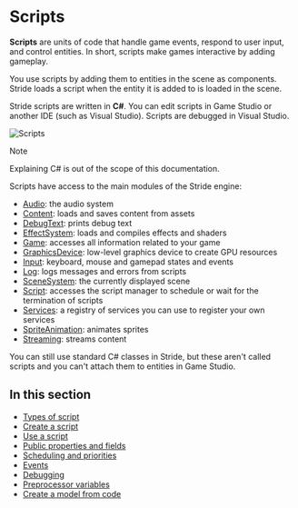 # Scripts

**Scripts** are units of code that handle game events, respond to user input, and control entities. In short, scripts make games interactive by adding gameplay.

You use scripts by adding them to entities in the scene as components. Stride loads a script when the entity it is added to is loaded in the scene.

Stride scripts are written in **C#**. You can edit scripts in Game Studio or another IDE (such as Visual Studio). Scripts are debugged in Visual Studio.

![Scripts](media/scripting_intro.png)

> [!NOTE]
> Explaining C# is out of the scope of this documentation.

Scripts have access to the main modules of the Stride engine:

* [Audio](xref:Stride.Engine.ScriptComponent.Audio): the audio system
* [Content](xref:Stride.Engine.ScriptComponent.Content): loads and saves content from assets
* [DebugText](xref:Stride.Engine.ScriptComponent.DebugText): prints debug text
* [EffectSystem](xref:Stride.Engine.ScriptComponent.EffectSystem): loads and compiles effects and shaders
* [Game](xref:Stride.Engine.ScriptComponent.Game): accesses all information related to your game
* [GraphicsDevice](xref:Stride.Engine.ScriptComponent.GraphicsDevice): low-level graphics device to create GPU resources
* [Input](xref:Stride.Engine.ScriptComponent.Input): keyboard, mouse and gamepad states and events
* [Log](xref:Stride.Engine.ScriptComponent.Log): logs messages and errors from scripts
* [SceneSystem](xref:Stride.Engine.ScriptComponent.SceneSystem): the currently displayed scene
* [Script](xref:Stride.Engine.ScriptComponent.Script): accesses the script manager to schedule or wait for the termination of scripts
* [Services](xref:Stride.Engine.ScriptComponent.Services): a registry of services you can use to register your own services
* [SpriteAnimation](xref:Stride.Engine.ScriptComponent.SpriteAnimation): animates sprites
* [Streaming](xref:Stride.Engine.ScriptComponent.Streaming): streams content 

You can still use standard C# classes in Stride, but these aren't called scripts and you can't attach them to entities in Game Studio.

## In this section

* [Types of script](types-of-script.md)
* [Create a script](create-a-script.md)
* [Use a script](use-a-script.md)
* [Public properties and fields](public-properties-and-fields.md)
* [Scheduling and priorities](scheduling-and-priorities.md)
* [Events](events.md)
* [Debugging](debugging.md)
* [Preprocessor variables](preprocessor-variables.md)
* [Create a model from code](create-a-model-from-code.md)